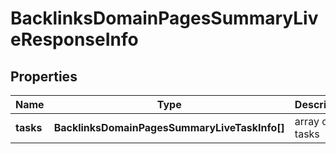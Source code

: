 # BacklinksDomainPagesSummaryLiveResponseInfo

## Properties

| Name | Type | Description | Notes |
|------------ | ------------- | ------------- | -------------|
**tasks** | **BacklinksDomainPagesSummaryLiveTaskInfo[]** | array of tasks |[optional]|